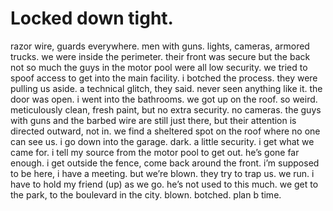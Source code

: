 # Locked down tight.

razor wire, guards everywhere. men with guns. lights, cameras, armored trucks. we were inside the perimeter. their front was secure but the back not so much the guys in the motor pool were all low security. we tried to spoof access to get into the main facility. i botched the process. they were pulling us aside. a technical glitch, they said. never seen anything like it. the door was open. i went into the bathrooms. we got up on the roof. so weird. meticulously clean, fresh paint, but no extra security. no cameras. the guys with guns and the barbed wire are still just there, but their attention is directed outward, not in. we find a sheltered spot on the roof where no one can see us. i go down into the garage. dark. a little security. i get what we came for. i tell my source from the motor pool to get out. he’s gone far enough. i get outside the fence, come back around the front. i’m supposed to be here, i have a meeting. but we’re blown. they try to trap us. we run. i have to hold my friend (up) as we go. he’s not used to this much. we get to the park, to the boulevard in the city. blown. botched. plan b time.